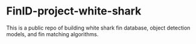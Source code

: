 # FinID-project-white-shark
This is a public repo of building white shark fin database, object detection models, and fin matching algorithms.
